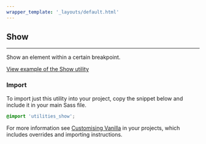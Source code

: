 ```yaml
---
wrapper_template: '_layouts/default.html'
---
```


## Show

<hr>

Show an element within a certain breakpoint.

<a href="/examples/utilities/show/" class="js-example">
View example of the Show utility
</a>

### Import

To import just this utility into your project, copy the snippet below and include it in your main Sass file.

```scss
@import 'utilities_show';
```

For more information see [Customising Vanilla](/customising-vanilla/) in your projects, which includes overrides and importing instructions.
